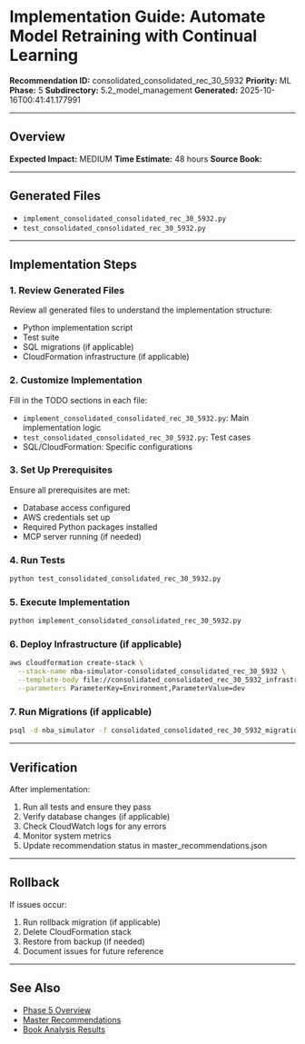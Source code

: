 # Implementation Guide: Automate Model Retraining with Continual Learning

**Recommendation ID:** consolidated_consolidated_rec_30_5932
**Priority:** ML
**Phase:** 5
**Subdirectory:** 5.2_model_management
**Generated:** 2025-10-16T00:41:41.177991

---

## Overview



**Expected Impact:** MEDIUM
**Time Estimate:** 48 hours
**Source Book:** 

---

## Generated Files

- `implement_consolidated_consolidated_rec_30_5932.py`
- `test_consolidated_consolidated_rec_30_5932.py`

---

## Implementation Steps

### 1. Review Generated Files

Review all generated files to understand the implementation structure:
- Python implementation script
- Test suite
- SQL migrations (if applicable)
- CloudFormation infrastructure (if applicable)

### 2. Customize Implementation

Fill in the TODO sections in each file:
- `implement_consolidated_consolidated_rec_30_5932.py`: Main implementation logic
- `test_consolidated_consolidated_rec_30_5932.py`: Test cases
- SQL/CloudFormation: Specific configurations

### 3. Set Up Prerequisites

Ensure all prerequisites are met:
- Database access configured
- AWS credentials set up
- Required Python packages installed
- MCP server running (if needed)

### 4. Run Tests

```bash
python test_consolidated_consolidated_rec_30_5932.py
```

### 5. Execute Implementation

```bash
python implement_consolidated_consolidated_rec_30_5932.py
```

### 6. Deploy Infrastructure (if applicable)

```bash
aws cloudformation create-stack \
  --stack-name nba-simulator-consolidated_consolidated_rec_30_5932 \
  --template-body file://consolidated_consolidated_rec_30_5932_infrastructure.yaml \
  --parameters ParameterKey=Environment,ParameterValue=dev
```

### 7. Run Migrations (if applicable)

```bash
psql -d nba_simulator -f consolidated_consolidated_rec_30_5932_migration.sql
```

---

## Verification

After implementation:
1. Run all tests and ensure they pass
2. Verify database changes (if applicable)
3. Check CloudWatch logs for any errors
4. Monitor system metrics
5. Update recommendation status in master_recommendations.json

---

## Rollback

If issues occur:
1. Run rollback migration (if applicable)
2. Delete CloudFormation stack
3. Restore from backup (if needed)
4. Document issues for future reference

---

## See Also

- [Phase 5 Overview](/Users/ryanranft/nba-simulator-aws/docs/phases/phase_5/)
- [Master Recommendations](/Users/ryanranft/nba-mcp-synthesis/analysis_results/master_recommendations.json)
- [Book Analysis Results](/Users/ryanranft/nba-mcp-synthesis/analysis_results/)
